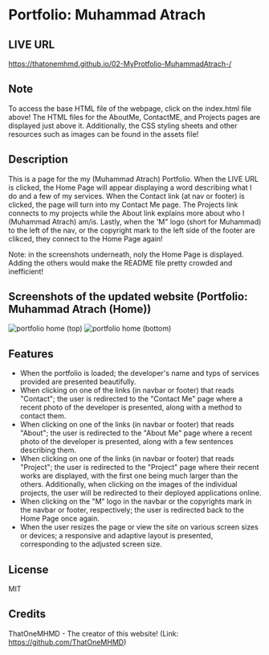 # Portfolio: Muhammad Atrach

## LIVE URL

https://thatonemhmd.github.io/02-MyProtfolio-MuhammadAtrach-/

## Note 

To access the base HTML file of the webpage, click on the index.html file above! The HTML files for the AboutMe, ContactME, and Projects pages are displayed just above it. Additionally, the CSS styling sheets and other resources such as images can be found in the assets file!

## Description

This is a page for the my (Muhammad Atrach) Portfolio. When the LIVE URL is clicked, the Home Page will appear displaying a word describing what I do and a few of my services. When the Contact link (at nav or footer) is clicked, the page will turn into my Contact Me page. The Projects link connects to my projects while the About link explains more about who I (Muhammad Atrach) am/is. Lastly, when the 'M" logo (short for Muhammad) to the left of the nav, or the copyright mark to the left side of the footer are clikced, they connect to the Home Page again! 

Note: in the screenshots underneath, noly the Home Page is displayed. Adding the others would make the README file pretty crowded and inefficient!

## Screenshots of the updated website (Portfolio: Muhammad Atrach (Home))

![portfolio home (top)](https://user-images.githubusercontent.com/126360257/226145740-3eb8d7be-5b50-446a-97cd-6c5451665c22.png)
![portfolio home (bottom)](https://user-images.githubusercontent.com/126360257/226146448-dd36c628-62c9-4b69-8844-28ec32a11a7d.png)

## Features

- When the portfolio is loaded; the developer's name and typs of services provided are presented beautifully.
- When clicking on one of the links (in navbar or footer) that reads "Contact"; the user is redirected to the "Contact Me" page where a recent photo of the developer is presented, along with a method to contact them.
- When clicking on one of the links (in navbar or footer) that reads "About"; the user is redirected to the "About Me" page where a recent photo of the developer is presented, along with a few sentences describing them.
- When clicking on one of the links (in navbar or footer) that reads "Project"; the user is redirected to the "Project" page where their recent works are displayed, with the first one being much larger than the others. Additionally, when clicking on the images of the individual projects, the user will be redirected to their deployed applications online.
- When clicking on the "M" logo in the navbar or the copyrights mark in the navbar or footer, respectively; the user is redirected back to the Home Page once again.
- When the user resizes the page or view the site on various screen sizes or devices; a responsive and adaptive layout is presented, corresponding to the adjusted screen size.

## License

MIT

## Credits

ThatOneMHMD - The creator of this website!
(Link: https://github.com/ThatOneMHMD)


